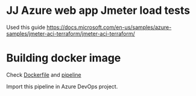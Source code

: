 # JJ Azure web app Jmeter load tests

Used this guide https://docs.microsoft.com/en-us/samples/azure-samples/jmeter-aci-terraform/jmeter-aci-terraform/

# Building docker image

Check [Dockerfile](docker/Dockerfile) and [pipeline](azure-pipelines.docker.yml)

Import this pipeline in Azure DevOps project.
